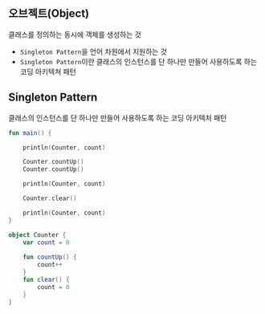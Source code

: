 ## 오브젝트(Object)
 클래스를 정의하는 동시에 객체를 생성하는 것
+ ```Singleton Pattern```을 언어 차원에서 지원하는 것
+ ```Singleton Pattern```이란 클래스의 인스턴스를 단 하나만 만들어 사용하도록 하는 코딩 아키텍쳐 패턴

## Singleton Pattern
클래스의 인스턴스를 단 하나만 만들어 사용하도록 하는 코딩 아키텍처 패턴

```kotlin
fun main() {

    println(Counter, count)

    Counter.countUp()
    Counter.countUp()

    println(Counter, count)

    Counter.clear()

    println(Counter, count)
}

object Counter {
    var count = 0 
    
    fun countUp() {
        count++
    }
    fun clear() {
        count = 0
    }
}
```